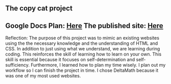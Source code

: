 **The copy cat project**
---
Google Docs Plan: [Here](https://docs.google.com/document/d/1nyETsTvTS9WD0MZcPP7j7XdR-tCfj1y0DtX7OyLm4os/)
The published site: [Here]()
---

Reflection: The purpose of this project was to mimic an existing websites using the the necessary knowledge and the understanding of HTML and CSS. In addition to just using what we understand, we are learning during coding. This reinforces the skill of learning how to learn on your own. This skill is essential because it focuses on self-determination and self-sufficiency.
Furthermore, I learned how to plan my time wisely. I plan out my workflow so I can finish the project in time. I chose DeltaMath because it was one of my most used websites.